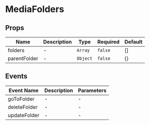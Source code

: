 # MediaFolders

## Props

<!-- @vuese:MediaFolders:props:start -->

|Name|Description|Type|Required|Default|
|---|---|---|---|---|
|folders|-|`Array`|`false`|[]|
|parentFolder|-|`Object`|`false`|{}|

<!-- @vuese:MediaFolders:props:end -->


## Events

<!-- @vuese:MediaFolders:events:start -->

|Event Name|Description|Parameters|
|---|---|---|
|goToFolder|-|-|
|deleteFolder|-|-|
|updateFolder|-|-|

<!-- @vuese:MediaFolders:events:end -->


